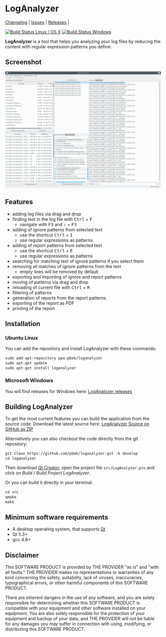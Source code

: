 # LogAnalyzer 

[Changelog](https://github.com/pbek/loganalyzer/blob/develop/CHANGELOG.md) | 
[Issues](https://github.com/pbek/loganalyzer/issues) | 
[Releases](https://github.com/pbek/loganalyzer/releases) |

[![Build Status Linux / OS X](https://travis-ci.org/pbek/loganalyzer.svg?branch=develop)](https://travis-ci.org/pbek/loganalyzer)
[![Build Status Windows](https://ci.appveyor.com/api/projects/status/github/pbek/LogAnalyzer)](https://ci.appveyor.com/project/pbek/loganalyzer)

**LogAnalyzer** is a tool that helps you analyzing your log files by reducing 
the content with regular expression patterns you define.  

## Screenshot

![Screenhot](screenshots/screenshot.png)

## Features

- adding log files via drag and drop
- finding text in the log file with <kbd>Ctrl</kbd> + <kbd>F</kbd>
    - navigate with <kbd>F3</kbd> and <kbd>⇧</kbd> + <kbd>F3</kbd>
- adding of ignore patterns from selected text
    - use the shortcut <kbd>Ctrl</kbd> + <kbd>I</kbd>
    - use regular expressions as patterns
- adding of report patterns from selected text
    - use the shortcut <kbd>Ctrl</kbd> + <kbd>E</kbd>
    - use regular expressions as patterns
- searching for matching text of ignore patterns if you select them
- removing all matches of ignore patterns from the text
    - empty lines will be removed by default
- exporting and importing of ignore and report patterns
- moving of patterns via drag and drop
- reloading of current file with <kbd>Ctrl</kbd> + <kbd>R</kbd>
- filtering of patterns 
- generation of reports from the report patterns
- exporting of the report as PDF
- printing of the report

## Installation

### Ubuntu Linux

You can add the repository and install LogAnalyzer with these commands:

```
sudo add-apt-repository ppa:pbek/loganalyzer
sudo apt-get update
sudo apt-get install loganalyzer
```

### Microsoft Windows

You will find releases for Windows here:
[LogAnalyzer releases](https://github.com/pbek/loganalyzer/releases)

## Building LogAnalyzer

To get the most current features you can build the application from the 
source code. Download the latest source here: 
[LogAnalyzer Source on GitHub as ZIP](https://github.com/pbek/loganalyzer/archive/develop.zip)

Alternatively you can also checkout the code directly from the git repository:

```shell
git clone https://github.com/pbek/loganalyzer.git -b develop
cd loganalyzer
```

Then download [Qt Creator](http://www.qt.io/download-open-source), 
open the project file `src/LogAnalyzer.pro` and click on 
*Build / Build Project LogAnalyzer*.

Or you can build it directly in your terminal:

```shell
cd src
qmake
make
```

## Minimum software requirements
- A desktop operating system, that supports [Qt](http://www.qt.io/)
- Qt 5.3+
- gcc 4.8+

## Disclaimer
This SOFTWARE PRODUCT is provided by THE PROVIDER "as is" and "with all faults." THE PROVIDER makes no representations or warranties of any kind concerning the safety, suitability, lack of viruses, inaccuracies, typographical errors, or other harmful components of this SOFTWARE PRODUCT. 

There are inherent dangers in the use of any software, and you are solely responsible for determining whether this SOFTWARE PRODUCT is compatible with your equipment and other software installed on your equipment. You are also solely responsible for the protection of your equipment and backup of your data, and THE PROVIDER will not be liable for any damages you may suffer in connection with using, modifying, or distributing this SOFTWARE PRODUCT.

